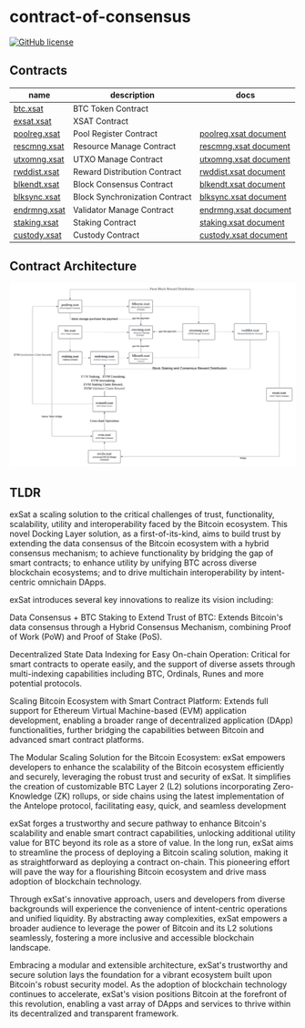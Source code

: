 # contract-of-consensus

[![GitHub license](https://img.shields.io/badge/license-MIT-blue.svg)](https://github.com/exsat-network/contract-of-consensus/blob/main/LICENSE)

## Contracts

| name                                                  | description                    | docs                                                              |
| ----------------------------------------------------- | ------------------------------ | ----------------------------------------------------------------- |
| [btc.xsat](https://eosauthority.com/account/btc.xsat)         | BTC Token Contract             |                                                                   |
| [exsat.xsat](https://eosauthority.com/account/exsat.xsat)       | XSAT Contract                  |                                                                   |
| [poolreg.xsat](https://eosauthority.com/account/poolreg.xsat) | Pool Register Contract         | [poolreg.xsat document](./contracts/poolreg.xsat/poolreg.xsat.md) |
| [rescmng.xsat](https://eosauthority.com/account/rescmng.xsat) | Resource Manage Contract       | [rescmng.xsat document](./contracts/rescmng.xsat/rescmng.xsat.md) |
| [utxomng.xsat](https://eosauthority.com/account/utxomng.xsat) | UTXO Manage Contract           | [utxomng.xsat document](./contracts/utxomng.xsat/utxomng.xsat.md) |
| [rwddist.xsat](https://eosauthority.com/account/rwddist.xsat) | Reward Distribution Contract   | [rwddist.xsat document](./contracts/rwddist.xsat/rwddist.xsat.md) |
| [blkendt.xsat](https://eosauthority.com/account/blkendt.xsat) | Block Consensus Contract       | [blkendt.xsat document](./contracts/blkendt.xsat/blkendt.xsat.md) |
| [blksync.xsat](https://eosauthority.com/account/blksync.xsat) | Block Synchronization Contract | [blksync.xsat document](./contracts/blksync.xsat/blksync.xsat.md) |
| [endrmng.xsat](https://eosauthority.com/account/endrmng.xsat) | Validator Manage Contract      | [endrmng.xsat document](./contracts/endrmng.xsat/endrmng.xsat.md) |
| [staking.xsat](https://eosauthority.com/account/staking.xsat) | Staking Contract               | [staking.xsat document](./contracts/staking.xsat/staking.xsat.md) |
| [custody.xsat](https://eosauthority.com/account/custody.xsat) | Custody Contract               | [custody.xsat document](./contracts/custody.xsat/custody.xsat.md) |

## Contract Architecture

![architecture](./docs/architecture.jpg)

## TLDR

exSat a scaling solution to the critical challenges of trust, functionality, scalability, utility and interoperability faced by the Bitcoin ecosystem. This novel Docking Layer solution, as a first-of-its-kind, aims to build trust by extending the data consensus of the Bitcoin ecosystem with a hybrid consensus mechanism; to achieve functionality by bridging the gap of smart contracts; to enhance utility by unifying BTC across diverse blockchain ecosystems; and to drive multichain interoperability by intent-centric omnichain DApps.

exSat introduces several key innovations to realize its vision including:

Data Consensus + BTC Staking to Extend Trust of BTC: Extends Bitcoin's data consensus through a Hybrid Consensus Mechanism, combining Proof of Work (PoW) and Proof of Stake (PoS).

Decentralized State Data Indexing for Easy On-chain Operation: Critical for smart contracts to operate easily, and the support of diverse assets through multi-indexing capabilities including BTC, Ordinals, Runes and more potential protocols.

Scaling Bitcoin Ecosystem with Smart Contract Platform: Extends full support for Ethereum Virtual Machine-based (EVM) application development, enabling a broader range of decentralized application (DApp) functionalities, further bridging the capabilities between Bitcoin and advanced smart contract platforms.

The Modular Scaling Solution for the Bitcoin Ecosystem: exSat empowers developers to enhance the scalability of the Bitcoin ecosystem efficiently and securely, leveraging the robust trust and security of exSat. It simplifies the creation of customizable BTC Layer 2 (L2) solutions incorporating Zero-Knowledge (ZK) rollups, or side chains using the latest implementation of the Antelope protocol, facilitating easy, quick, and seamless development

exSat forges a trustworthy and secure pathway to enhance Bitcoin's scalability and enable smart contract capabilities, unlocking additional utility value for BTC beyond its role as a store of value. In the long run, exSat aims to streamline the process of deploying a Bitcoin scaling solution, making it as straightforward as deploying a contract on-chain. This pioneering effort will pave the way for a flourishing Bitcoin ecosystem and drive mass adoption of blockchain technology.

Through exSat's innovative approach, users and developers from diverse backgrounds will experience the convenience of intent-centric operations and unified liquidity. By abstracting away complexities, exSat empowers a broader audience to leverage the power of Bitcoin and its L2 solutions seamlessly, fostering a more inclusive and accessible blockchain landscape.

Embracing a modular and extensible architecture, exSat's trustworthy and secure solution lays the foundation for a vibrant ecosystem built upon Bitcoin's robust security model. As the adoption of blockchain technology continues to accelerate, exSat's vision positions Bitcoin at the forefront of this revolution, enabling a vast array of DApps and services to thrive within its decentralized and transparent framework.
